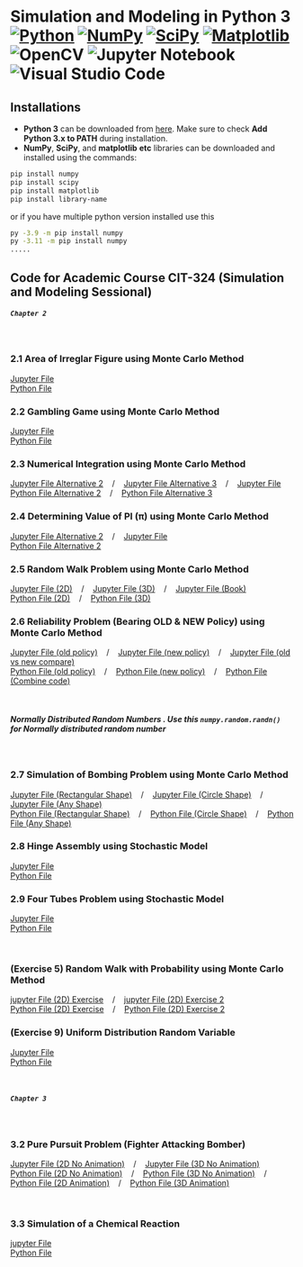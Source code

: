 # Simulation and Modeling in Python 3<br/>[![Python](https://img.shields.io/badge/python-3670A0?style=for-the-badge&logo=python&logoColor=ffdd54)](https://www.python.org/) [![NumPy](https://img.shields.io/badge/numpy-%23013243.svg?style=for-the-badge&logo=numpy&logoColor=white)](https://pypi.org/project/numpy/) [![SciPy](https://img.shields.io/badge/SciPy-%230C55A5.svg?style=for-the-badge&logo=scipy&logoColor=%white)](https://pypi.org/project/scipy/) [![Matplotlib](https://img.shields.io/badge/Matplotlib-%23ffffff.svg?style=for-the-badge&logo=Matplotlib&logoColor=black)](https://pypi.org/project/matplotlib/) ![OpenCV](https://img.shields.io/badge/opencv-%23white.svg?style=for-the-badge&logo=opencv&logoColor=white) ![Jupyter Notebook](https://img.shields.io/badge/jupyter-%23FA0F00.svg?style=for-the-badge&logo=jupyter&logoColor=white) ![Visual Studio Code](https://img.shields.io/badge/Visual%20Studio%20Code-0078d7.svg?style=for-the-badge&logo=visual-studio-code&logoColor=white)

## Installations

* **Python 3** can be downloaded from [here](https://www.python.org/downloads/). Make sure to check **Add Python 3.x to PATH** during installation.
* **NumPy**, **SciPy**, and **matplotlib** **etc** libraries can be downloaded and installed using the commands:
```bash
pip install numpy
pip install scipy
pip install matplotlib
pip install library-name
```
or if you have multiple python version installed use this
```bash
py -3.9 -m pip install numpy
py -3.11 -m pip install numpy
.....
```

## Code for Academic Course CIT-324 (Simulation and Modeling Sessional)
##### `Chapter 2`
<br/>

### 2.1 Area of Irreglar Figure using Monte Carlo Method
 [Jupyter File](./area_of_irreglar_figure_using_monte.ipynb) <br/>
 [Python File](./same_python_file/Area_of_an_Irregular_Shape.py)

### 2.2 Gambling Game using Monte Carlo Method
 [Jupyter File](./gambling_game.ipynb) <br/>
 [Python File](./same_python_file/gambling_game.py)

### 2.3 Numerical Integration using Monte Carlo Method
 [Jupyter File Alternative 2](./numerical_integration_using_monte_alternative_2.ipynb)  &nbsp;&nbsp; / &nbsp;&nbsp; [Jupyter File Alternative 3](./numerical_integration_using_monte_alternative_3.ipynb)  &nbsp;&nbsp; / &nbsp;&nbsp; [Jupyter File](./numerical_integration_using_monte.ipynb) <br/>
 [Python File Alternative 2](./same_python_file/numerical_integration_using_monte_alternative_2.py)   &nbsp;&nbsp; / &nbsp;&nbsp; [Python File Alternative 3](./same_python_file/numerical_integration_using_monte_alternative_3.py)

### 2.4 Determining Value of PI (π) using Monte Carlo Method
 [Jupyter File Alternative 2](./pi_alternative_2.ipynb)  &nbsp;&nbsp; / &nbsp;&nbsp; [Jupyter File](./pi.ipynb) <br/>
 [Python File Alternative 2](./same_python_file/pi_alternative_2.py)

### 2.5 Random Walk Problem using Monte Carlo Method
 [Jupyter File (2D)](./random_walk_2D.ipynb)   &nbsp;&nbsp; / &nbsp;&nbsp; [Jupyter File (3D)](./random_walk_3D.ipynb)   &nbsp;&nbsp; / &nbsp;&nbsp; [Jupyter File (Book)](./random_walk_boi.ipynb) <br/>
 [Python File (2D)](./same_python_file/random_walk_2D.py)   &nbsp;&nbsp; / &nbsp;&nbsp; [Python File (3D)](./same_python_file/random_walk_3D.py)

### 2.6 Reliability Problem (Bearing OLD & NEW Policy) using Monte Carlo Method
 [Jupyter File (old policy)](./reliability_problem_old_policy.ipynb)   &nbsp;&nbsp; / &nbsp;&nbsp; [Jupyter File (new policy)](./reliability_problem_new_policy.ipynb)   &nbsp;&nbsp; / &nbsp;&nbsp; [Jupyter File (old vs new compare)](./reliability_problem_compare.ipynb)  <br/>
 [Python File (old policy)](./same_python_file/reliability_problem_old_policy.py)   &nbsp;&nbsp; / &nbsp;&nbsp; [Python File (new policy)](./same_python_file/reliability_problem_new_policy.py) &nbsp;&nbsp; / &nbsp;&nbsp; [Python File (Combine code)](./same_python_file/Bearing%20Reliability.py) 

<br/>

##### Normally Distributed Random Numbers . Use this `numpy.random.randn()` for Normally distributed random number
<br/>

### 2.7 Simulation of Bombing Problem using Monte Carlo Method
 [Jupyter File (Rectangular Shape)](./rectangular_shape_bombing_area.ipynb) &nbsp;&nbsp; / &nbsp;&nbsp; [Jupyter File (Circle Shape)](./circle_shape_bombing_area.ipynb) &nbsp;&nbsp; / &nbsp;&nbsp; [Jupyter File (Any Shape)](./any_shape_bombing_area.ipynb)  <br/>
 [Python File (Rectangular Shape)](./same_python_file/rectangular_shape_bombing_area.py) &nbsp;&nbsp; / &nbsp;&nbsp; [Python File (Circle Shape)](./same_python_file/circle_shape_bombing_area.py) &nbsp;&nbsp; / &nbsp;&nbsp; [Python File (Any Shape)](./same_python_file/any_shape_bombing_area.py)


### 2.8 Hinge Assembly using Stochastic Model
 [Jupyter File](./hinge_assembly.ipynb)  <br/>
 [Python File](./same_python_file/hinge_assembly.py)

### 2.9 Four Tubes Problem using Stochastic Model
 [Jupyter File](./four_tubes_problem.ipynb)  <br/>
 [Python File](./same_python_file/four_tubes_problem.py)

<br/>

### (Exercise 5) Random Walk with Probability using Monte Carlo Method
 [jupyter File (2D) Exercise](./random_walk_2D_exercise.ipynb)   &nbsp;&nbsp; / &nbsp;&nbsp; [jupyter File (2D) Exercise 2](./random_walk_2D_exercise_2.ipynb)  <br/>
 [Python File (2D) Exercise](./same_python_file/random_walk_2D_exercise.py)   &nbsp;&nbsp; / &nbsp;&nbsp; [Python File (2D) Exercise 2](./same_python_file/random_walk_2D_exercise_2.py)

### (Exercise 9) Uniform Distribution Random Variable
 [Jupyter File](./Exercise_9.ipynb)  <br/>
 [Python File](./same_python_file/Exercise_9.py)

<br/>

##### `Chapter 3`
<br/>

 ### 3.2 Pure Pursuit Problem (Fighter Attacking Bomber)
 [Jupyter File (2D No Animation)](./pure_pursuit_problem_2D_no_animation.ipynb) &nbsp;&nbsp; / &nbsp;&nbsp; [Jupyter File (3D No Animation)](./pure_pursuit_problem_3D_no_animation.ipynb) &nbsp;&nbsp; <br/>
 [Python File (2D No Animation)](./same_python_file/pure_pursuit_problem_2D_no_animation.py) &nbsp;&nbsp; / &nbsp;&nbsp; [Python File (3D No Animation)](./same_python_file/pure_pursuit_problem_3D_no_animation.py) &nbsp;&nbsp; / &nbsp;&nbsp; [Python File (2D Animation)](./same_python_file/pure_pursuit_problem_2D_animation.py) &nbsp;&nbsp; / &nbsp;&nbsp; [Python File (3D Animation)](./same_python_file/pure_pursuit_problem_3D_animation.py)

 <br/>

### 3.3 Simulation of a Chemical Reaction
 [jupyter File](./chemical_reaction.ipynb)     <br/>
 [Python File](./same_python_file/chemical_reaction.py)